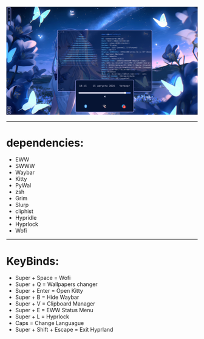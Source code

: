 ![image](image.png)

---

# dependencies:

- EWW
- SWWW
- Waybar
- Kitty
- PyWal
- zsh
- Grim
- Slurp
- cliphist 
- Hypridle
- Hyprlock
- Wofi

---

# KeyBinds:

- Super + Space = Wofi
- Super + Q = Wallpapers changer
- Super + Enter = Open Kitty
- Super + B = Hide Waybar
- Super + V = Clipboard Manager
- Super + E = EWW Status Menu
- Super + L = Hyprlock
- Caps = Change Languague
- Super + Shift + Escape = Exit Hyprland
